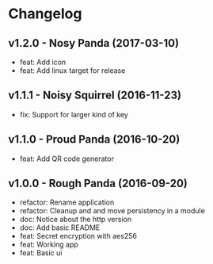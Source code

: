 Changelog
=========

v1.2.0 - Nosy Panda (2017-03-10) 
----------------------------------------------------------------------

  - feat: Add icon
  - feat: Add linux target for release


v1.1.1 - Noisy Squirrel (2016-11-23) 
----------------------------------------------------------------------

  - fix: Support for larger kind of key


v1.1.0 - Proud Panda (2016-10-20) 
----------------------------------------------------------------------

  - feat: Add QR code generator


v1.0.0 - Rough Panda (2016-09-20) 
----------------------------------------------------------------------

  - refactor: Rename application
  - refactor: Cleanup and and move persistency in a module
  - doc: Notice about the http version
  - doc: Add basic README
  - feat: Secret encryption with aes256
  - feat: Working app
  - feat: Basic ui


